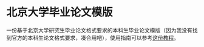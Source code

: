 # 北京大学毕业论文模版

一份基于北京大学研究生毕业论文格式要求的本科生毕业论文模版（因为我没有找到官方的本科生论文格式要求，凑合用吧），使用指南可以参考[这份教程](https://csdiy.wiki/%E5%BF%85%E5%AD%A6%E5%B7%A5%E5%85%B7/thesis/)。
